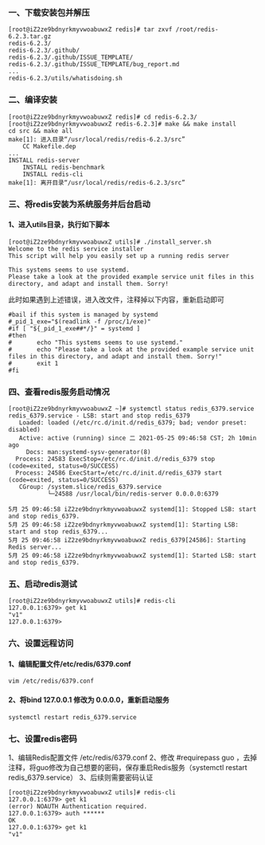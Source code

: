 ### 一、下载安装包并解压
```shell
[root@iZ2ze9bdnyrkmyvwoabuwxZ redis]# tar zxvf /root/redis-6.2.3.tar.gz 
redis-6.2.3/
redis-6.2.3/.github/
redis-6.2.3/.github/ISSUE_TEMPLATE/
redis-6.2.3/.github/ISSUE_TEMPLATE/bug_report.md
...
redis-6.2.3/utils/whatisdoing.sh
```

### 二、编译安装
```shell
[root@iZ2ze9bdnyrkmyvwoabuwxZ redis]# cd redis-6.2.3/
[root@iZ2ze9bdnyrkmyvwoabuwxZ redis-6.2.3]# make && make install
cd src && make all
make[1]: 进入目录“/usr/local/redis/redis-6.2.3/src”
    CC Makefile.dep
...
INSTALL redis-server
    INSTALL redis-benchmark
    INSTALL redis-cli
make[1]: 离开目录“/usr/local/redis/redis-6.2.3/src”
```

### 三、将redis安装为系统服务并后台启动
#### 1、进入utils目录，执行如下脚本
```shell
[root@iZ2ze9bdnyrkmyvwoabuwxZ utils]# ./install_server.sh 
Welcome to the redis service installer
This script will help you easily set up a running redis server

This systems seems to use systemd.
Please take a look at the provided example service unit files in this directory, and adapt and install them. Sorry!
```
此时如果遇到上述错误，进入改文件，注释掉以下内容，重新启动即可
```shell
#bail if this system is managed by systemd
#_pid_1_exe="$(readlink -f /proc/1/exe)"
#if [ "${_pid_1_exe##*/}" = systemd ]
#then
#       echo "This systems seems to use systemd."
#       echo "Please take a look at the provided example service unit files in this directory, and adapt and install them. Sorry!"
#       exit 1
#fi
```
### 四、查看redis服务启动情况
```shell
[root@iZ2ze9bdnyrkmyvwoabuwxZ ~]# systemctl status redis_6379.service
redis_6379.service - LSB: start and stop redis_6379
   Loaded: loaded (/etc/rc.d/init.d/redis_6379; bad; vendor preset: disabled)
   Active: active (running) since 二 2021-05-25 09:46:58 CST; 2h 10min ago
     Docs: man:systemd-sysv-generator(8)
  Process: 24583 ExecStop=/etc/rc.d/init.d/redis_6379 stop (code=exited, status=0/SUCCESS)
  Process: 24586 ExecStart=/etc/rc.d/init.d/redis_6379 start (code=exited, status=0/SUCCESS)
   CGroup: /system.slice/redis_6379.service
           └─24588 /usr/local/bin/redis-server 0.0.0.0:6379

5月 25 09:46:58 iZ2ze9bdnyrkmyvwoabuwxZ systemd[1]: Stopped LSB: start and stop redis_6379.
5月 25 09:46:58 iZ2ze9bdnyrkmyvwoabuwxZ systemd[1]: Starting LSB: start and stop redis_6379...
5月 25 09:46:58 iZ2ze9bdnyrkmyvwoabuwxZ redis_6379[24586]: Starting Redis server...
5月 25 09:46:58 iZ2ze9bdnyrkmyvwoabuwxZ systemd[1]: Started LSB: start and stop redis_6379.
```

### 五、启动redis测试
```shell
[root@iZ2ze9bdnyrkmyvwoabuwxZ utils]# redis-cli
127.0.0.1:6379> get k1
"v1"
127.0.0.1:6379>
```

### 六、设置远程访问
#### 1、编辑配置文件/etc/redis/6379.conf
```shell
vim /etc/redis/6379.conf
```
#### 2、将bind 127.0.0.1 修改为 0.0.0.0，重新启动服务
```shell
systemctl restart redis_6379.service
```

### 七、设置redis密码
1、编辑Redis配置文件 /etc/redis/6379.conf
2、修改 #requirepass guo ，去掉注释，将guo修改为自己想要的密码，保存重启Redis服务（systemctl restart redis_6379.service）
3、后续则需要密码认证
```shell
[root@iZ2ze9bdnyrkmyvwoabuwxZ utils]# redis-cli
127.0.0.1:6379> get k1
(error) NOAUTH Authentication required.
127.0.0.1:6379> auth ******
OK
127.0.0.1:6379> get k1
"v1"
```

